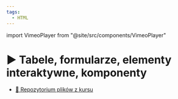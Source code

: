 ```yaml
---
tags:
  - HTML
---
```


import VimeoPlayer from "@site/src/components/VimeoPlayer"

# ▶️ Tabele, formularze, elementy interaktywne, komponenty

<VimeoPlayer videoId="749993624" />

- [💾 Repozytorium plików z kursu](https://github.com/codisity/kurs-html)

